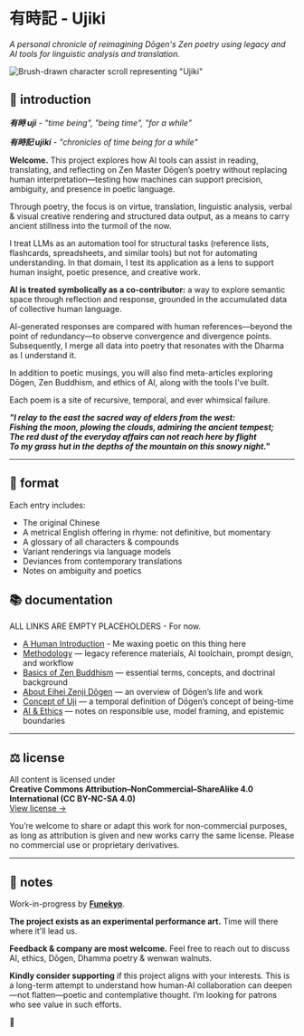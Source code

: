 # 有時記 - Ujiki
*A personal chronicle of reimagining Dōgen's Zen poetry using legacy and AI tools for linguistic analysis and translation.*

![Brush-drawn character scroll representing "Ujiki"](https://github.com/user-attachments/assets/84065bb8-5d25-4fa8-8033-2e3c6a4ae5a2)

## 🌸 introduction

***有時 uji*** - *"time being", "being time", "for a while"*

***有時記 ujiki*** - *"chronicles of time being for a while"*

**Welcome.** This project explores how AI tools can assist in reading, translating, and reflecting on Zen Master Dōgen’s poetry without replacing human interpretation—testing how machines can support precision, ambiguity, and presence in poetic language. 

Through poetry, the focus is on virtue, translation, linguistic analysis, verbal & visual creative rendering and structured data output, as a means to carry ancient stillness into the turmoil of the now.

I treat LLMs as an automation tool for structural tasks (reference lists, flashcards, spreadsheets, and similar tools) but not for automating understanding. In that domain, I test its application as a lens to support human insight, poetic presence, and creative work.

**AI is treated symbolically as a co-contributor:** a way to explore semantic space through reflection and response, grounded in the accumulated data of collective human language.

AI-generated responses are compared with human references—beyond the point of redundancy—to observe convergence and divergence points. Subsequently, I merge all data into poetry that resonates with the Dharma as I understand it.

In addition to poetic musings, you will also find meta-articles exploring Dōgen, Zen Buddhism, and ethics of AI, along with the tools I've built. 

Each poem is a site of recursive, temporal, and ever whimsical failure.

***"I relay to the east the sacred way of elders from the west:*  
*Fishing the moon, plowing the clouds, admiring the ancient tempest;*  
*The red dust of the everyday affairs can not reach here by flight*  
*To my grass hut in the depths of the mountain on this snowy night."***

---

## 📄 format

Each entry includes:

- The original Chinese
- A metrical English offering in rhyme: not definitive, but momentary
- A glossary of all characters & compounds
- Variant renderings via language models
- Deviances from contemporary translations
- Notes on ambiguity and poetics

## 📚 documentation

ALL LINKS ARE EMPTY PLACEHOLDERS - For now.

- [A Human Introduction](https://github.com/Funekyo/Ujiki/blob/main/Documents/A%20Human%20Introduction) - Me waxing poetic on this thing here
- [Methodology](https://github.com/Funekyo/Ujiki/blob/main/Documents/Methodology) — legacy reference materials, AI toolchain, prompt design, and workflow  
- [Basics of Zen Buddhism](https://github.com/Funekyo/Ujiki/blob/main/Documents/Basics%20of%20Zen%20Buddhism) — essential terms, concepts, and doctrinal background
- [About Eihei Zenji Dōgen](https://github.com/Funekyo/Ujiki/blob/main/Documents/About%20Eihei%20Zenji%20D%C5%8Dgen) — an overview of Dōgen’s life and work
- [Concept of Uji](https://github.com/Funekyo/Ujiki/blob/main/Documents/Concept%20of%20Uji) — a temporal definition of Dōgen’s concept of being-time
- [AI & Ethics](https://github.com/Funekyo/Ujiki/blob/main/Documents/AI%20%26%20Ethics) — notes on responsible use, model framing, and epistemic boundaries

---

## ⚖️ license

All content is licensed under  
**Creative Commons Attribution–NonCommercial–ShareAlike 4.0 International (CC BY-NC-SA 4.0)**  
[View license →](https://creativecommons.org/licenses/by-nc-sa/4.0/)

You’re welcome to share or adapt this work for non-commercial purposes, as long as attribution is given and new works carry the same license. Please no commercial use or proprietary derivatives.

---

## 📝 notes

Work-in-progress by **[Funekyo](link)**.

**The project exists as an experimental performance art.** Time will there where it'll lead us.  

**Feedback & company are most welcome.** Feel free to reach out to discuss AI, ethics, Dōgen, Dhamma poetry & wenwan walnuts.

**Kindly consider supporting** if this project aligns with your interests. This is a long-term attempt to understand how human-AI collaboration can deepen—not flatten—poetic and contemplative thought. I’m looking for patrons who see value in such efforts.

🌸

